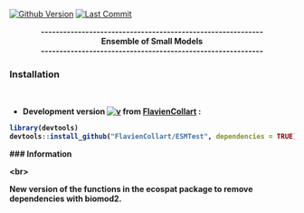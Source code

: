 [![Github Version](https://img.shields.io/badge/dev%20version-0.1-orange.svg)](https://github.com/FlavienCollart/ESMTest)
[![Last Commit](https://img.shields.io/github/last-commit/FlavienCollart/ESMTest.svg)](https://github.com/FlavienCollart/ESMTest/commits/main)

<!-- [![Download](http://cranlogs.r-pkg.org/badges/grand-total/biomod2?color=yellow)](https://cran.r-project.org/package=segclust2d) -->
<!-- 
badge for github version :
badger::badge_github_version("FlavienCollart/ESMTest", "blue") 
-->

<div align="center">
<b>------------------------------------------------------------<br/>
<b>Ensemble of Small Models<br/>
<b>------------------------------------------------------------<br/>
</b>
</div>


### <i class="fas fa-tools"></i> Installation

<b><br/>

- **Development version** [![v](https://img.shields.io/badge/dev%20version-0.1-orange.svg)](https://github.com/FlavienCollart/ESMTest) from [FlavienCollart](https://github.com/FlavienCollart/ESMTest) :

```R
library(devtools)
devtools::install_github("FlavienCollart/ESMTest", dependencies = TRUE)
```
<b>
### <i class="fas fa-tools"></i> Information

<br\>

New version of the functions in the ecospat package to remove dependencies with biomod2.
